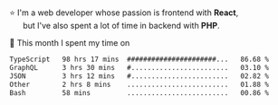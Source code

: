 ⭐ I'm a web developer whose passion is frontend with <b>React</b>,<br/>
&nbsp; &nbsp; &nbsp; but I've also spent a lot of time in backend with <b>PHP</b>.

📅 This month I spent my time on

<!--START_SECTION:waka-->

```txt
TypeScript   98 hrs 17 mins  ######################...   86.68 %
GraphQL      3 hrs 30 mins   #........................   03.10 %
JSON         3 hrs 12 mins   #........................   02.82 %
Other        2 hrs 8 mins    .........................   01.88 %
Bash         58 mins         .........................   00.86 %
```

<!--END_SECTION:waka-->

